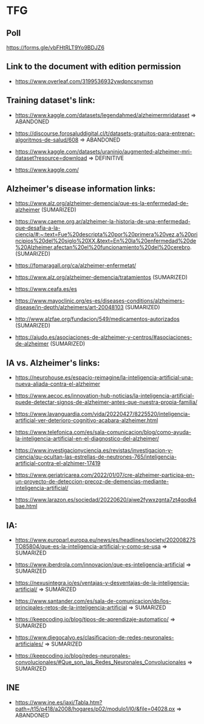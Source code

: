# TFG

## Poll

https://forms.gle/vbFHtRLT9Yo9BDJZ6

## Link to the document with edition permission

- https://www.overleaf.com/3199536932ywdpncsnymsn

## Training dataset's link:

- https://www.kaggle.com/datasets/legendahmed/alzheimermridataset => ABANDONED

- https://discourse.forosaluddigital.cl/t/datasets-gratuitos-para-entrenar-algoritmos-de-salud/608 => ABANDONED

- https://www.kaggle.com/datasets/uraninjo/augmented-alzheimer-mri-dataset?resource=download => DEFINITIVE

- https://www.kaggle.com/

## Alzheimer's disease information links:

- https://www.alz.org/alzheimer-demencia/que-es-la-enfermedad-de-alzheimer (SUMARIZED)

- https://www.caeme.org.ar/alzheimer-la-historia-de-una-enfermedad-que-desafia-a-la-ciencia/#:~:text=Fue%20descripta%20por%20primera%20vez,a%20principios%20del%20siglo%20XX.&text=En%20la%20enfermedad%20de%20Alzheimer,afectan%20el%20funcionamiento%20del%20cerebro. (SUMARIZED)

- https://fpmaragall.org/ca/alzheimer-enfermetat/

- https://www.alz.org/alzheimer-demencia/tratamientos (SUMARIZED)

- https://www.ceafa.es/es

- https://www.mayoclinic.org/es-es/diseases-conditions/alzheimers-disease/in-depth/alzheimers/art-20048103 (SUMARIZED)

- http://www.alzfae.org/fundacion/549/medicamentos-autorizados (SUMARIZED)

- https://aiudo.es/asociaciones-de-alzheimer-y-centros/#asociaciones-de-alzheimer (SUMARIZED)


## IA vs. Alzheimer's links:

- https://neurohouse.es/espacio-reimagine/la-inteligencia-artificial-una-nueva-aliada-contra-el-alzheimer

- https://www.aecoc.es/innovation-hub-noticias/la-inteligencia-artificial-puede-detectar-signos-de-alzheimer-antes-que-nuestra-propia-familia/

- https://www.lavanguardia.com/vida/20220427/8225520/inteligencia-artificial-ver-deterioro-cognitivo-acabara-alzheimer.html

- https://www.telefonica.com/es/sala-comunicacion/blog/como-ayuda-la-inteligencia-artificial-en-el-diagnostico-del-alzheimer/

- https://www.investigacionyciencia.es/revistas/investigacion-y-ciencia/qu-ocultan-las-estrellas-de-neutrones-765/inteligencia-artificial-contra-el-alzhimer-17419

- https://www.geriatricarea.com/2022/01/07/cre-alzheimer-participa-en-un-proyecto-de-deteccion-precoz-de-demencias-mediante-inteligencia-artificial/

- https://www.larazon.es/sociedad/20220620/ajwe2fywxzgnta7zt4godk4bae.html

## IA:

- https://www.europarl.europa.eu/news/es/headlines/society/20200827STO85804/que-es-la-inteligencia-artificial-y-como-se-usa => SUMARIZED

- https://www.iberdrola.com/innovacion/que-es-inteligencia-artificial => SUMARIZED

- https://nexusintegra.io/es/ventajas-y-desventajas-de-la-inteligencia-artificial/ => SUMARIZED

- https://www.santander.com/es/sala-de-comunicacion/dp/los-principales-retos-de-la-inteligencia-artificial => SUMARIZED

- https://keepcoding.io/blog/tipos-de-aprendizaje-automatico/ => SUMARIZED

- https://www.diegocalvo.es/clasificacion-de-redes-neuronales-artificiales/ => SUMARIZED

- https://keepcoding.io/blog/redes-neuronales-convolucionales/#Que_son_las_Redes_Neuronales_Convolucionales => SUMARIZED

## INE

- https://www.ine.es/jaxi/Tabla.htm?path=/t15/p418/a2008/hogares/p02/modulo1/l0/&file=04028.px => ABANDONED

